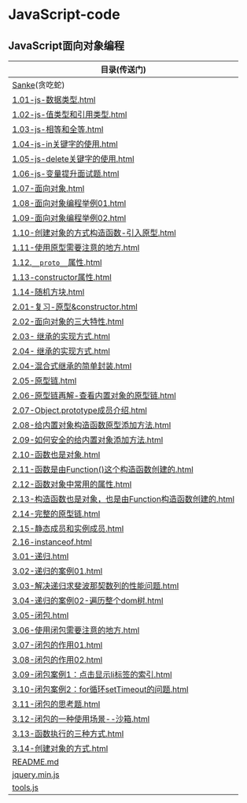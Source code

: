 # JavaScript-code

## JavaScript面向对象编程

| 目录(传送门)                                                 |
| ------------------------------------------------------------ |
| [Sanke](https://mickeyclub.github.io/JavaScript-code/Sanke)(贪吃蛇) |
| [1.01-js-数据类型.html](https://mickeyclub.github.io/JavaScript-code1.01-js-%E6%95%B0%E6%8D%AE%E7%B1%BB%E5%9E%8B.html) |
| [1.02-js-值类型和引用类型.html](https://mickeyclub.github.io/JavaScript-code/1.02-js-%E5%80%BC%E7%B1%BB%E5%9E%8B%E5%92%8C%E5%BC%95%E7%94%A8%E7%B1%BB%E5%9E%8B.html) |
| [1.03-js-相等和全等.html](https://mickeyclub.github.io/JavaScript-code/1.03-js-%E7%9B%B8%E7%AD%89%E5%92%8C%E5%85%A8%E7%AD%89.html) |
| [1.04-js-in关键字的使用.html](https://mickeyclub.github.io/JavaScript-code/1.04-js-in%E5%85%B3%E9%94%AE%E5%AD%97%E7%9A%84%E4%BD%BF%E7%94%A8.html) |
| [1.05-js-delete关键字的使用.html](https://mickeyclub.github.io/JavaScript-code/1.05-js-delete%E5%85%B3%E9%94%AE%E5%AD%97%E7%9A%84%E4%BD%BF%E7%94%A8.html) |
| [1.06-js-变量提升面试题.html](https://mickeyclub.github.io/JavaScript-code/1.06-js-%E5%8F%98%E9%87%8F%E6%8F%90%E5%8D%87%E9%9D%A2%E8%AF%95%E9%A2%98.html) |
| [1.07-面向对象.html](https://mickeyclub.github.io/JavaScript-code/1.07-%E9%9D%A2%E5%90%91%E5%AF%B9%E8%B1%A1.html) |
| [1.08-面向对象编程举例01.html](https://mickeyclub.github.io/JavaScript-code/1.08-%E9%9D%A2%E5%90%91%E5%AF%B9%E8%B1%A1%E7%BC%96%E7%A8%8B%E4%B8%BE%E4%BE%8B01.html) |
| [1.09-面向对象编程举例02.html](https://mickeyclub.github.io/JavaScript-code/1.09-%E9%9D%A2%E5%90%91%E5%AF%B9%E8%B1%A1%E7%BC%96%E7%A8%8B%E4%B8%BE%E4%BE%8B02.html) |
| [1.10-创建对象的方式构造函数-引入原型.html](https://mickeyclub.github.io/JavaScript-code/1.10-%E5%88%9B%E5%BB%BA%E5%AF%B9%E8%B1%A1%E7%9A%84%E6%96%B9%E5%BC%8F%E6%9E%84%E9%80%A0%E5%87%BD%E6%95%B0-%E5%BC%95%E5%85%A5%E5%8E%9F%E5%9E%8B.html) |
| [1.11-使用原型需要注意的地方.html](https://mickeyclub.github.io/JavaScript-code/1.11-%E4%BD%BF%E7%94%A8%E5%8E%9F%E5%9E%8B%E9%9C%80%E8%A6%81%E6%B3%A8%E6%84%8F%E7%9A%84%E5%9C%B0%E6%96%B9.html) |
| [1.12.`__proto__`属性.html](https://mickeyclub.github.io/JavaScript-code/1.12.__proto__%E5%B1%9E%E6%80%A7.html) |
| [1.13-constructor属性.html](https://mickeyclub.github.io/JavaScript-code/1.13-constructor%E5%B1%9E%E6%80%A7.html) |
| [1.14-随机方块.html](https://mickeyclub.github.io/JavaScript-code/1.14-%E9%9A%8F%E6%9C%BA%E6%96%B9%E5%9D%97.html) |
| [2.01-复习-原型&constructor.html](https://mickeyclub.github.io/JavaScript-code/2.01-%E5%A4%8D%E4%B9%A0-%E5%8E%9F%E5%9E%8B%26constructor.html) |
| [2.02-面向对象的三大特性.html](https://mickeyclub.github.io/JavaScript-code/2.02-%E9%9D%A2%E5%90%91%E5%AF%B9%E8%B1%A1%E7%9A%84%E4%B8%89%E5%A4%A7%E7%89%B9%E6%80%A7.html) |
| [2.03- 继承的实现方式.html](https://mickeyclub.github.io/JavaScript-code/2.03-%20%E7%BB%A7%E6%89%BF%E7%9A%84%E5%AE%9E%E7%8E%B0%E6%96%B9%E5%BC%8F.html) |
| [2.04- 继承的实现方式.html](https://mickeyclub.github.io/JavaScript-code/2.04-%20%E7%BB%A7%E6%89%BF%E7%9A%84%E5%AE%9E%E7%8E%B0%E6%96%B9%E5%BC%8F.html) |
| [2.04-混合式继承的简单封装.html](https://mickeyclub.github.io/JavaScript-code/2.04-%E6%B7%B7%E5%90%88%E5%BC%8F%E7%BB%A7%E6%89%BF%E7%9A%84%E7%AE%80%E5%8D%95%E5%B0%81%E8%A3%85.html) |
| [2.05-原型链.html](https://mickeyclub.github.io/JavaScript-code/2.05-%E5%8E%9F%E5%9E%8B%E9%93%BE.html) |
| [2.06-原型链再解-查看内置对象的原型链.html](https://mickeyclub.github.io/JavaScript-code/2.06-%E5%8E%9F%E5%9E%8B%E9%93%BE%E5%86%8D%E8%A7%A3-%E6%9F%A5%E7%9C%8B%E5%86%85%E7%BD%AE%E5%AF%B9%E8%B1%A1%E7%9A%84%E5%8E%9F%E5%9E%8B%E9%93%BE.html) |
| [2.07-Object.prototype成员介绍.html](https://mickeyclub.github.io/JavaScript-code/2.07-Object.prototype%E6%88%90%E5%91%98%E4%BB%8B%E7%BB%8D.html) |
| [2.08-给内置对象构造函数原型添加方法.html](https://mickeyclub.github.io/JavaScript-code/2.08-%E7%BB%99%E5%86%85%E7%BD%AE%E5%AF%B9%E8%B1%A1%E6%9E%84%E9%80%A0%E5%87%BD%E6%95%B0%E5%8E%9F%E5%9E%8B%E6%B7%BB%E5%8A%A0%E6%96%B9%E6%B3%95.html) |
| [2.09-如何安全的给内置对象添加方法.html](https://mickeyclub.github.io/JavaScript-code/2.09-%E5%A6%82%E4%BD%95%E5%AE%89%E5%85%A8%E7%9A%84%E7%BB%99%E5%86%85%E7%BD%AE%E5%AF%B9%E8%B1%A1%E6%B7%BB%E5%8A%A0%E6%96%B9%E6%B3%95.html) |
| [2.10-函数也是对象.html](https://mickeyclub.github.io/JavaScript-code/2.10-%E5%87%BD%E6%95%B0%E4%B9%9F%E6%98%AF%E5%AF%B9%E8%B1%A1.html) |
| [2.11-函数是由Function()这个构造函数创建的.html](https://mickeyclub.github.io/JavaScript-code/2.11-%E5%87%BD%E6%95%B0%E6%98%AF%E7%94%B1Function()%E8%BF%99%E4%B8%AA%E6%9E%84%E9%80%A0%E5%87%BD%E6%95%B0%E5%88%9B%E5%BB%BA%E7%9A%84.html) |
| [2.12-函数对象中常用的属性.html](https://mickeyclub.github.io/JavaScript-code/2.12-%E5%87%BD%E6%95%B0%E5%AF%B9%E8%B1%A1%E4%B8%AD%E5%B8%B8%E7%94%A8%E7%9A%84%E5%B1%9E%E6%80%A7.html) |
| [2.13-构造函数也是对象，也是由Function构造函数创建的.html](https://mickeyclub.github.io/JavaScript-code/2.13-%E6%9E%84%E9%80%A0%E5%87%BD%E6%95%B0%E4%B9%9F%E6%98%AF%E5%AF%B9%E8%B1%A1%EF%BC%8C%E4%B9%9F%E6%98%AF%E7%94%B1Function%E6%9E%84%E9%80%A0%E5%87%BD%E6%95%B0%E5%88%9B%E5%BB%BA%E7%9A%84.html) |
| [2.14-完整的原型链.html](https://mickeyclub.github.io/JavaScript-code/2.14-%E5%AE%8C%E6%95%B4%E7%9A%84%E5%8E%9F%E5%9E%8B%E9%93%BE.html) |
| [2.15-静态成员和实例成员.html](https://mickeyclub.github.io/JavaScript-code/2.15-%E9%9D%99%E6%80%81%E6%88%90%E5%91%98%E5%92%8C%E5%AE%9E%E4%BE%8B%E6%88%90%E5%91%98.html) |
| [2.16-instanceof.html](https://mickeyclub.github.io/JavaScript-code/2.16-instanceof.html) |
| [3.01-递归.html](https://mickeyclub.github.io/JavaScript-code/3.01-%E9%80%92%E5%BD%92.html) |
| [3.02-递归的案例01.html](https://mickeyclub.github.io/JavaScript-code/3.02-%E9%80%92%E5%BD%92%E7%9A%84%E6%A1%88%E4%BE%8B01.html) |
| [3.03-解决递归求斐波那契数列的性能问题.html](https://mickeyclub.github.io/JavaScript-code/3.03-%E8%A7%A3%E5%86%B3%E9%80%92%E5%BD%92%E6%B1%82%E6%96%90%E6%B3%A2%E9%82%A3%E5%A5%91%E6%95%B0%E5%88%97%E7%9A%84%E6%80%A7%E8%83%BD%E9%97%AE%E9%A2%98.html) |
| [3.04-递归的案例02-遍历整个dom树.html](https://mickeyclub.github.io/JavaScript-code/3.04-%E9%80%92%E5%BD%92%E7%9A%84%E6%A1%88%E4%BE%8B02-%E9%81%8D%E5%8E%86%E6%95%B4%E4%B8%AAdom%E6%A0%91.html) |
| [3.05-闭包.html](https://mickeyclub.github.io/JavaScript-code/3.05-%E9%97%AD%E5%8C%85.html) |
| [3.06-使用闭包需要注意的地方.html](https://mickeyclub.github.io/JavaScript-code/3.06-%E4%BD%BF%E7%94%A8%E9%97%AD%E5%8C%85%E9%9C%80%E8%A6%81%E6%B3%A8%E6%84%8F%E7%9A%84%E5%9C%B0%E6%96%B9.html) |
| [3.07-闭包的作用01.html](https://mickeyclub.github.io/JavaScript-code/3.07-%E9%97%AD%E5%8C%85%E7%9A%84%E4%BD%9C%E7%94%A801.html) |
| [3.08-闭包的作用02.html](https://mickeyclub.github.io/JavaScript-code/3.08-%E9%97%AD%E5%8C%85%E7%9A%84%E4%BD%9C%E7%94%A802.html) |
| [3.09-闭包案例1：点击显示li标签的索引.html](https://mickeyclub.github.io/JavaScript-code/3.09-%E9%97%AD%E5%8C%85%E6%A1%88%E4%BE%8B1%EF%BC%9A%E7%82%B9%E5%87%BB%E6%98%BE%E7%A4%BAli%E6%A0%87%E7%AD%BE%E7%9A%84%E7%B4%A2%E5%BC%95.html) |
| [3.10-闭包案例2：for循环setTimeout的问题.html](https://mickeyclub.github.io/JavaScript-code/3.10-%E9%97%AD%E5%8C%85%E6%A1%88%E4%BE%8B2%EF%BC%9Afor%E5%BE%AA%E7%8E%AFsetTimeout%E7%9A%84%E9%97%AE%E9%A2%98.html) |
| [3.11-闭包的思考题.html](https://mickeyclub.github.io/JavaScript-code/3.11-%E9%97%AD%E5%8C%85%E7%9A%84%E6%80%9D%E8%80%83%E9%A2%98.html) |
| [3.12-闭包的一种使用场景--沙箱.html](https://mickeyclub.github.io/JavaScript-code/3.12-%E9%97%AD%E5%8C%85%E7%9A%84%E4%B8%80%E7%A7%8D%E4%BD%BF%E7%94%A8%E5%9C%BA%E6%99%AF--%E6%B2%99%E7%AE%B1.html) |
| [3.13-函数执行的三种方式.html](https://mickeyclub.github.io/JavaScript-code/3.13-%E5%87%BD%E6%95%B0%E6%89%A7%E8%A1%8C%E7%9A%84%E4%B8%89%E7%A7%8D%E6%96%B9%E5%BC%8F.html) |
| [3.14-创建对象的方式.html](https://mickeyclub.github.io/JavaScript-code/3.14-%E5%88%9B%E5%BB%BA%E5%AF%B9%E8%B1%A1%E7%9A%84%E6%96%B9%E5%BC%8F.html) |
| [README.md](https://mickeyclub.github.io/JavaScript-code/README.md) |
| [jquery.min.js](https://mickeyclub.github.io/JavaScript-code/jquery.min.js) |
| [tools.js](https://mickeyclub.github.io/JavaScript-code/tools.js) |